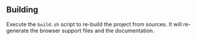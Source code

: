 ## Building

Execute the `build.sh` script to re-build the project from sources. It will re-generate the browser support files and the documentation.

